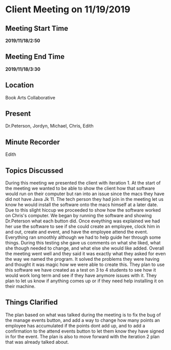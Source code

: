 # Client Meeting on 11/19/2019

## Meeting Start Time

**2019/11/18/2:50** 

## Meeting End Time

 **2019/11/18/3:30** 

## Location

Book Arts Collaborative

## Present

Dr.Peterson, Jordyn, Michael, Chris, Edith

## Minute Recorder

Edith

## Topics Discussed

During this meeting we presented the client with iteration 1. At the start of the meeting we wanted to be able to show the client how that software would run on their computer but ran into an issue since the macs they have did not have Java Jk 11. The tech person they had join in the meeting let us know he would install the software onto the macs himself at a later date. Due to this slight hiccup we proceeded to show how the software worked on Chris's computer. We began by running the software and showing Dr.Peterson what each button did. Once eveything was explained we had her use the software to see if she could create an employee, clock him in and out, create and event, and have the employee attend the event. Everything ran smoothly although we had to help guide her through some things. During this testing she gave us comments on what she liked, what she though needed to change, and what else she would like added. Overall the meeting went well and they said it was exactly what they asked for even the way we named the program. It solved the problems they were having and thought it was magic how we were able to create this. They plan to use this software we have created as a test on 3 to 4 students to see how it would work long term and see if they have anymore issues with it. They plan to let us know if anything comes up or if they need help installing it on their machine. 


## Things Clarified

The plan based on what was talked during the meeting is to fix the bug of the manage events button, and add a way to change how many points an employee has accumulated if the points dont add up, and to add a confirmation to the attend events button to let them know they have signed in for the event. The plan is also to move forward with the iteration 2 plan that was already talked about.
